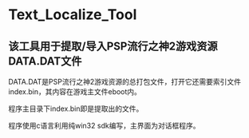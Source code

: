 # Text_Localize_Tool

## 该工具用于提取/导入PSP流行之神2游戏资源DATA.DAT文件

DATA.DAT是PSP流行之神2游戏资源的总打包文件，打开它还需要索引文件index.bin，其内容在游戏主文件eboot内。

程序主目录下index.bin即是提取出的文件。

程序使用c语言利用纯win32 sdk编写，主界面为对话框程序。
